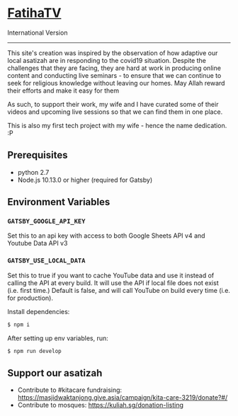 # [FatihaTV](https://fatihatv.cin)

International Version

------------------

This site's creation was inspired by the observation of how adaptive our local asatizah are in responding to the covid19 situation. Despite the challenges that they are facing, they are hard at work in producing online content and conducting live seminars - to ensure that we can continue to seek for religious knowledge without leaving our homes. May Allah reward their efforts and make it easy for them  

As such, to support their work, my wife and I have curated some of their videos and upcoming live sessions so that we can find them in one place.

This is also my first tech project with my wife - hence the name dedication. :P

## Prerequisites
- python 2.7
- Node.js 10.13.0 or higher (required for Gatsby)

## Environment Variables

### `GATSBY_GOOGLE_API_KEY`

Set this to an api key with access to both Google Sheets API v4 and Youtube Data API v3

### `GATSBY_USE_LOCAL_DATA`

Set this to true if you want to cache YouTube data and use it instead of calling the API at every build. It will use the API if local file does not exist (i.e. first time.) Default is false, and will call YouTube on build every time (i.e. for production).

Install dependencies:
```bash
$ npm i
```

After setting up env variables, run:

```bash
$ npm run develop
```


## Support our asatizah

- Contribute to #kitacare fundraising: https://masjidwaktanjong.give.asia/campaign/kita-care-3219/donate?#/
- Contribute to mosques: https://kuliah.sg/donation-listing
